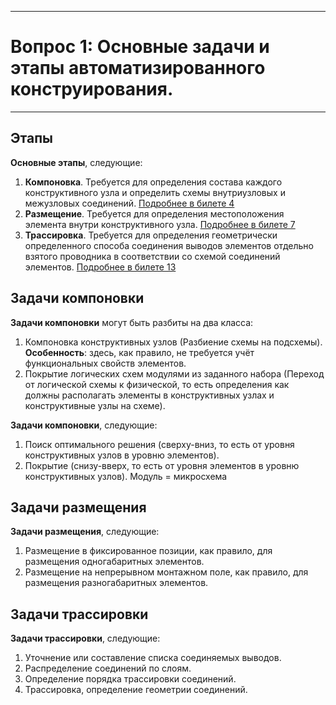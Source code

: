 ___
# Вопрос 1: Основные задачи и этапы автоматизированного конструирования.
___

## Этапы

**Основные этапы**, следующие:
1. **Компоновка**. Требуется для определения состава каждого конструктивного узла и определить схемы внутриузловых и межузловых соединений. [Подробнее в билете 4](4.md)
2. **Размещение**. Требуется для определения местоположения элемента внутри конструктивного узла. [Подробнее в билете 7](7.md)
3. **Трассировка**. Требуется для определения геометрически определенного способа соединения выводов элементов отдельно взятого проводника в соответствии со схемой соединений элементов. [Подробнее в билете 13](13.md)

## Задачи компоновки

**Задачи компоновки** могут быть разбиты на два класса:
1. Компоновка конструктивных узлов (Разбиение схемы на подсхемы). **Особенность**: здесь, как правило, не требуется учёт функциональных свойств элементов.
2. Покрытие логических схем модулями из заданного набора (Переход от логической схемы к физической, то есть определения как должны располагать элементы в конструктивных узлах и конструктивные узлы на схеме).

**Задачи компоновки**, следующие:
1. Поиск оптимального решения (сверху-вниз, то есть от уровня конструктивных узлов в уровню элементов).
2. Покрытие (снизу-вверх, то есть от уровня элементов в уровню конструктивных узлов). Модуль = микросхема

## Задачи размещения

**Задачи размещения**, следующие:
1. Размещение в фиксированное позиции, как правило, для размещения одногабаритных элементов.
2. Размещение на непрерывном монтажном поле, как правило, для размещения разногабаритных элементов.

## Задачи трассировки

**Задачи трассировки**, следующие:
1. Уточнение или составление списка соединяемых выводов.
2. Распределение соединений по слоям.
3. Определение порядка трассировки соединений.
4. Трассировка, определение геометрии соединений.